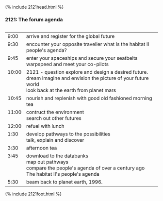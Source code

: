 {% include 2121head.html %}<!--  Add content here   Add content here   Add content here --><!--  Add content here   Add content here   Add content here --><h3>2121: The forum agenda</h3> <p align="left">	<table width="400" cellspacing="4" cellpadding="4" align="left">		<tr>			<td valign="top">				9:00			</td>			<td valign="top">				arrive and register for the global future			</td>		</tr>		<tr>			<td valign="top">				9:30			</td>			<td valign="top">				encounter your opposite traveller what is the habitat II people's agenda?			</td>		</tr>		<tr>			<td valign="top">				9:45			</td>			<td valign="top">				enter your spaceships and secure your seatbelts warpspeed and meet your co-pilots			</td>		</tr>		<tr>			<td valign="top">				10:00			</td>			<td valign="top">				2121 - question explore and design a desired future.				<br />				dream imagine and envision the picture of your future world				<br />				look back at the earth from planet mars			</td>		</tr>		<tr>			<td valign="top">				10:45			</td>			<td valign="top">				nourish and replenish with good old fashioned morning tea			</td>		</tr>		<tr>			<td valign="top">				11:00			</td>			<td valign="top">				contruct the environment				<br />				search out other futures			</td>		</tr>		<tr>			<td valign="top">				12:00			</td>			<td valign="top">				refuel with lunch			</td>		</tr>		<tr>			<td valign="top">				1:30			</td>			<td valign="top">				develop pathways to the possibilities				<br />				talk, explain and discover			</td>		</tr>		<tr>			<td valign="top">				3:30			</td>			<td valign="top">				afternoon tea			</td>		</tr>		<tr>			<td valign="top">				3:45			</td>			<td valign="top">				download to the databanks				<br />				map out pathways				<br />				compare the people's agenda of over a century ago				<br />				The habitat II's people's agenda			</td>		</tr>		<tr>			<td valign="top">				5:30			</td>			<td valign="top">				beam back to planet earth, 1996.			</td>		</tr>	</table></p><!-- end add content here  end add content here  end add content here --><!-- end add content here  end add content here  end add content here -->{% include 2121foot.html %}